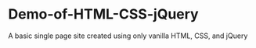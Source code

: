 # Demo-of-HTML-CSS-jQuery
A basic single page site created using only vanilla HTML, CSS, and jQuery
